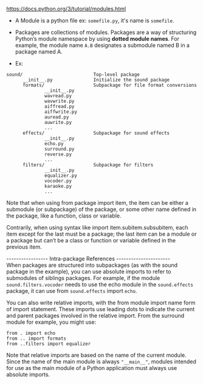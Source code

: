 https://docs.python.org/3/tutorial/modules.html

* A Module is  a python file ex: `somefile.py`, it's name is `somefile`.

* Packages are collections of modules. Packages are a way of structuring 
Python’s module namespace by using **dotted module names**. For example, 
the module name `A.B` designates a submodule named B in a package named A.

* Ex:

```
sound/                          Top-level package
      __init__.py               Initialize the sound package
      formats/                  Subpackage for file format conversions
              __init__.py
              wavread.py
              wavwrite.py
              aiffread.py
              aiffwrite.py
              auread.py
              auwrite.py
              ...
      effects/                  Subpackage for sound effects
              __init__.py
              echo.py
              surround.py
              reverse.py
              ...
      filters/                  Subpackage for filters
              __init__.py
              equalizer.py
              vocoder.py
              karaoke.py
              ...
```

Note that when using from package import item, the item can be either a submodule (or subpackage) of the package, or some other name defined in the package, like a function, class or variable.

Contrarily, when using syntax like import item.subitem.subsubitem, each item except for the last must be a package; the last item can be a module or a package but can’t be a class or function or variable defined in the previous item.


-----------------  Intra-package References ----------------------   
When packages are structured into subpackages (as with the sound 
package in the example), you can use absolute imports to refer to 
submodules of siblings packages. For example, if the 
module `sound.filters.vocoder` needs to use the echo module in the 
`sound.effects` package, it can use from `sound.effects` import `echo`.

You can also write relative imports, with the from module import name
form of import statement. These imports use leading dots to indicate
the current and parent packages involved in the relative import.
From the surround module for example, you might use:

```
from . import echo
from .. import formats
from ..filters import equalizer
```

Note that relative imports are based on the name of the current module.
Since the name of the main module is always `"__main__"`, modules 
intended for use as the main module of a Python application must always 
use absolute imports.
